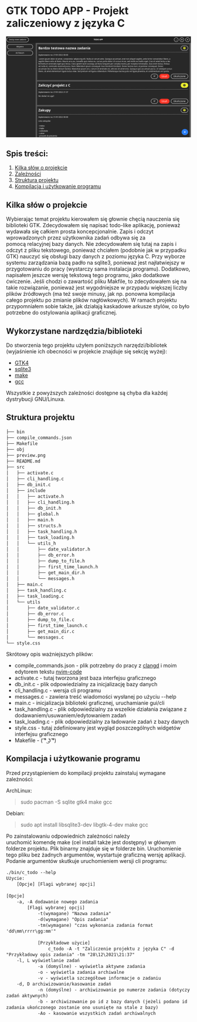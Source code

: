 # GTK TODO APP - Projekt zaliczeniowy z języka C
![Preview](./preview.png)

## Spis treści:
1. [Kilka słów o projekcie](#kilka-słów-o-projekcie)
2. [Zależności](#zależności)
3. [Struktura projektu](#struktura-projektu)
4. [Kompilacja i użytkowanie programu](#kompilacja-i-użytkowanie-programu)

## Kilka słów o projekcie

Wybierając temat projektu kierowałem się głownie chęcią nauczenia się biblioteki GTK. Zdecydowałem się napisać todo-like aplikację, 
ponieważ wydawała się całkiem prosta koncepcjonalnie. Zapis i odczyt wprowadzonych przez użytkownika zadań odbywa się za pomocą relacyjnej
bazy danych. Nie zdecydowałem się tutaj na zapis i odczyt z pliku tekstowego, ponieważ chciałem (podobnie jak w przypadku GTK) nauczyć się
obsługi bazy danych z poziomu języka C. Przy wyborze systemu zarządzania bazą padło na sqlite3, ponieważ jest najłatwiejszy w przygotowaniu
do pracy (wystarczy sama instalacja programu). Dodatkowo, napisałem jeszcze wersję tekstową tego programu, jako dodatkowe ćwiczenie. Jeśli
chodzi o zawartość pliku Makfile, to zdecydowałem się na takie rozwiązanie, ponieważ jest wygodniejsze w przypadu większej liczby plików
źródłowych (ma też swoje minusy, jak np. ponowna kompilacja całego projektu po zmianie plików nagłówkowych). W ramach projektu przypomniałem 
sobie także, jak działają kaskadowe arkusze stylów, co było potrzebne do ostylowania aplikacji graficznej.

## Wykorzystane nardzędzia/biblioteki

Do stworzenia tego projektu użyłem poniższych narzędzi/bibliotek (wyjaśnienie ich obecności w projekcie znajduje się sekcję wyżej):

- [GTK4](https://gitlab.gnome.org/GNOME/gtk)
- [sqlite3](https://www.sqlite.org/index.html)
- [make](https://www.gnu.org/software/make/)
- [gcc](https://gcc.gnu.org/)

Wszystkie z powyższych zależności dostępne są chyba dla każdej dystrybucji GNU/Linuxa.

## Struktura projektu
```
├── bin
├── compile_commands.json
├── Makefile
├── obj
├── preview.png
├── README.md
├── src
│   ├── activate.c
│   ├── cli_handling.c
│   ├── db_init.c
│   ├── include
│   │   ├── activate.h
│   │   ├── cli_handling.h
│   │   ├── db_init.h
│   │   ├── global.h
│   │   ├── main.h
│   │   ├── structs.h
│   │   ├── task_handling.h
│   │   ├── task_loading.h
│   │   └── utils_h
│   │       ├── date_validator.h
│   │       ├── db_error.h
│   │       ├── dump_to_file.h
│   │       ├── first_time_launch.h
│   │       ├── get_main_dir.h
│   │       └── messages.h
│   ├── main.c
│   ├── task_handling.c
│   ├── task_loading.c
│   └── utils
│       ├── date_validator.c
│       ├── db_error.c
│       ├── dump_to_file.c
│       ├── first_time_launch.c
│       ├── get_main_dir.c
│       └── messages.c
└── style.css
```

Skrótowy opis ważniejszych plików:
- compile_commands.json - plik potrzebny do pracy z [clangd](https://clangd.llvm.org/) i moim edytorem tekstu [nvim-code](https://github.com/Shintenza/nvim-code)
- activate.c - tutaj tworzona jest baza interfejsu graficznego 
- db_init.c - plik odpowiedzialny za inicjalizację bazy danych
- cli_handling.c - wersja cli programu
- messages.c - zawiera treść wiadomości wysłanej po użyciu --help
- main.c - inicjalizacja biblioteki graficznej, uruchamianie gui/cli
- task_handling.c - plik odpowiedzialny za wszelkie działania związane z dodawaniem/usuwaniem/edytowaniem zadań
- task_loading.c - plik odpowiedzialny za ładowanie zadań z bazy danych
- style.css - tutaj zdefiniowany jest wygląd poszczególnych widgetów interfejsu graficznego
- Makefile - ( ͡° ͜ʖ ͡°)

## Kompilacja i użytkowanie programu

Przed przystąpieniem do kompilacji projektu zainstaluj wymagane zależności:

ArchLinux:
> sudo pacman -S sqlite gtk4 make gcc

Debian:
> sudo apt install libsqlite3-dev libgtk-4-dev make gcc

Po zainstalowaniu odpowiednich zależności należy uruchomić komendę make (cel install także jest dostępny) w głównym folderze projektu. Plik 
binarny znajduje się w folderze bin. Uruchomienie tego pliku bez żadnych argumentów, wystartuje graficzną wersję aplikacji. Podanie 
argumentów skutkuje uruchomieniem wersji cli programu:

```
./bin/c_todo --help
Użycie:
    [Opcje] [Flagi wybranej opcji]

[Opcje]
    -a, -A dodawanie nowego zadania
        [Flagi wybranej opcji]
            -t(wymagane) "Nazwa zadania"
            -d(wymagane) "Opis zadania"
            -tm(wymagane) "czas wykonania zadania format 'dd\mm\rrrr\gg:mm'"

            [Przykładowe użycie]
                c_todo -A -t "Zaliczenie projektu z języka C" -d "Przykładowy opis zadania" -tm "28\12\2021\21:37"
    -l, L wyświetlanie zadań
            -a (domyślne) - wyświetla aktywne zadania
            -o - wyświetla zadania archiwalne
            -v - wyświetla szczegółowe informacje o zadaniu
    -d, D archiwizowanie/kasowanie zadań
            -n (domyślne) - archiwizowanie po numerze zadania (dotyczy zadań aktywnych)
            -b - archiwizowanie po id z bazy danych (jeżeli podano id zadania ukończonego zostanie ono usunięte na stale z bazy)
            -Ao - kasowanie wszystkich zadań archiwalnych
```
